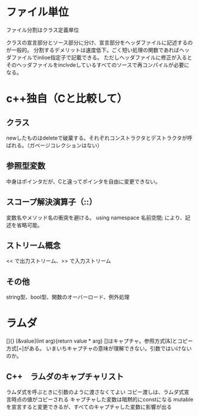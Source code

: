 # ファイル単位
ファイル分割はクラス定義単位

クラスの宣言部分とソース部分に分け、宣言部分をヘッダファイルに記述するのが一般的。
分割するデメリットは速度低下。ごく短い処理の関数であればヘッダファイルでinlioe指定子で記載できる。
ただしヘッダファイルに修正が入るとそのヘッダファイルをinclvdeしているすべてのソースで再コンパイルが必要になる。

# c++独自（Cと比較して）
## クラス
newしたものはdeleteで破棄する。それぞれコンストラクタとデストラクタが呼ばれる。（ガベージコレクションはない）

## 参照型変数
中身はポインタだが、Cと違ってポインタを自由に変更できない。

## スコープ解決演算子（::）
変数名やメソッド名の衝突を避ける。
using namespace 名前空間; により、記述を省略可能。

## ストリーム概念
<< で出力ストリーム、>> で入力ストリーム

## その他
string型、bool型、関数のオーバーロード、例外処理

# ラムダ
[]{}
[&value](int arg){return value * arg}
[]はキャプチャ。参照方式[&]とコピー方式[=]がある。
いまいちキャプチャの意味が理解できない。引数ではいけないのか。

## C++　ラムダのキャプチャリスト
ラムダ式を呼ぶときに引数のように渡さなくてよい
コピー渡しは、ラムダ式宣言時点の値がコピーされる
キャプチャした変数は暗黙的にconstになる
mutable を宣言すると変更できるが、すべてのキャプチャした変数に影響が出る
